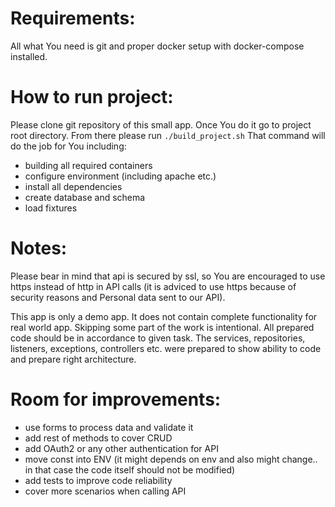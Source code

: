 # Requirements: 

All what You need is git and proper docker setup with docker-compose installed. 

# How to run project: 

Please clone git repository of this small app. Once You do it go to project root directory.
From there please run `./build_project.sh` That command will do the job for You including:
- building all required containers
- configure environment (including apache etc.)
- install all dependencies
- create database and schema
- load fixtures

# Notes:

Please bear in mind that api is secured by ssl, so You are encouraged to use https instead of http
in API calls (it is adviced to use https because of security reasons and Personal data sent to our API).

This app is only a demo app. It does not contain complete functionality for real world app.
Skipping some part of the work is intentional. All prepared code should be in accordance to given task.
The services, repositories, listeners, exceptions, controllers etc. were prepared to show ability to code and
prepare right architecture. 

# Room for improvements:

- use forms to process data and validate it
- add rest of methods to cover CRUD
- add OAuth2 or any other authentication for API
- move const into ENV (it might depends on env and also might change.. in that case the code itself should not be modified)
- add tests to improve code reliability
- cover more scenarios when calling API
